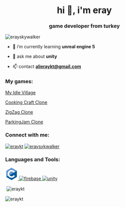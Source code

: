 <h1 align="center">hi 👋, i'm eray</h1>
<h3 align="center">game developer from turkey</h3>

<p align="left"> <img src="https://komarev.com/ghpvc/?username=eraykt&label=Profile%20views&color=0e75b6&style=flat" alt="erayskywalker" /> </p>

- 🌱 i’m currently learning **unreal engine 5**

- 💬 ask me about **unity**

- 📫 contact **alieraykt@gmail.com**

<h3 align="left">My games:</h3>

[My Idle Village](https://play.google.com/store/apps/details?id=com.EraySkywalker.MyIdleVillage)

[Cooking Craft Clone](https://github.com/erayskywalker/CookingCraftClone)

[ZigZag Clone](https://github.com/erayskywalker/ZigZagClone)

[ParkingJam Clone](https://github.com/erayskywalker/ParkingJamClone)

<h3 align="left">Connect with me:</h3>
<p align="left">
<a href="https://linkedin.com/in/eraykt" target="blank"><img align="center" src="https://raw.githubusercontent.com/rahuldkjain/github-profile-readme-generator/master/src/images/icons/Social/linked-in-alt.svg" alt="eraykt" height="30" width="40" /></a>
<a href="https://www.hackerrank.com/erayskywalker" target="blank"><img align="center" src="https://raw.githubusercontent.com/rahuldkjain/github-profile-readme-generator/master/src/images/icons/Social/hackerrank.svg" alt="eraysykwalker" height="30" width="40" /></a>
</p>

<h3 align="left">Languages and Tools:</h3>
<p align="left"> <a href="https://www.cprogramming.com/" target="_blank" rel="noreferrer"> <img src="https://raw.githubusercontent.com/devicons/devicon/master/icons/c/c-original.svg" alt="c" width="40" height="40"/> </a> <a href="https://firebase.google.com/" target="_blank" rel="noreferrer"> <img src="https://www.vectorlogo.zone/logos/firebase/firebase-icon.svg" alt="firebase" width="40" height="40"/> </a> <a href="https://unity.com/" target="_blank" rel="noreferrer"> <img src="https://www.vectorlogo.zone/logos/unity3d/unity3d-icon.svg" alt="unity" width="40" height="40"/> </a> </p>

<p>&nbsp;<img align="center" src="https://github-readme-stats.vercel.app/api?username=eraykt&show_icons=true&locale=en" alt="eraykt" /></p>

<p><img align="center" src="https://github-readme-streak-stats.herokuapp.com/?user=eraykt&" alt="eraykt" /></p>



<!--### You can reach my games with the links below.
[My Idle Village](https://play.google.com/store/apps/details?id=com.EraySkywalker.MyIdleVillage)

[Cooking Craft Clone](https://github.com/erayskywalker/CookingCraftClone)

[ZigZag Clone](https://github.com/erayskywalker/ZigZagClone)

[ParkingJam Clone](https://github.com/erayskywalker/ParkingJamClone)

**erayskywalker/erayskywalker** is a ✨ _special_ ✨ repository because its `README.md` (this file) appears on your GitHub profile.

Here are some ideas to get you started:

- 🔭 I’m currently working on ...
- 🌱 I’m currently learning ...
- 👯 I’m looking to collaborate on ...
- 🤔 I’m looking for help with ...
- 💬 Ask me about ...
- 📫 How to reach me: ...
- 😄 Pronouns: ...
- ⚡ Fun fact: ...
-->
